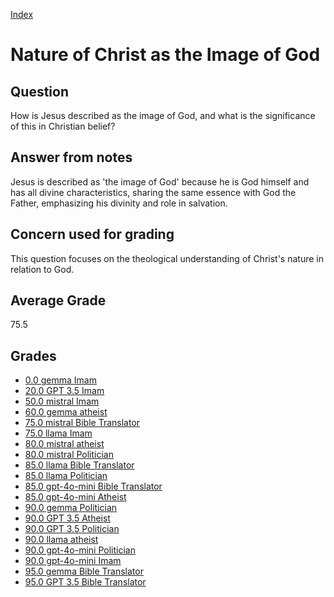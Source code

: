 
[Index](../index.md)
# Nature of Christ as the Image of God
## Question
How is Jesus described as the image of God, and what is the significance of this in Christian belief?

## Answer from notes
Jesus is described as 'the image of God' because he is God himself and has all divine characteristics, sharing the same essence with God the Father, emphasizing his divinity and role in salvation.

## Concern used for grading
This question focuses on the theological understanding of Christ's nature in relation to God.

## Average Grade
75.5

## Grades
 * [0.0 gemma Imam](../answers/gemma_Imam/Nature_of_Christ_as_the_Image_of_God.md)
 * [20.0 GPT 3.5 Imam](../answers/GPT_3.5_Imam/Nature_of_Christ_as_the_Image_of_God.md)
 * [50.0 mistral Imam](../answers/mistral_Imam/Nature_of_Christ_as_the_Image_of_God.md)
 * [60.0 gemma atheist](../answers/gemma_atheist/Nature_of_Christ_as_the_Image_of_God.md)
 * [75.0 mistral Bible Translator](../answers/mistral_Bible_Translator/Nature_of_Christ_as_the_Image_of_God.md)
 * [75.0 llama Imam](../answers/llama_Imam/Nature_of_Christ_as_the_Image_of_God.md)
 * [80.0 mistral atheist](../answers/mistral_atheist/Nature_of_Christ_as_the_Image_of_God.md)
 * [80.0 mistral Politician](../answers/mistral_Politician/Nature_of_Christ_as_the_Image_of_God.md)
 * [85.0 llama Bible Translator](../answers/llama_Bible_Translator/Nature_of_Christ_as_the_Image_of_God.md)
 * [85.0 llama Politician](../answers/llama_Politician/Nature_of_Christ_as_the_Image_of_God.md)
 * [85.0 gpt-4o-mini Bible Translator](../answers/gpt-4o-mini_Bible_Translator/Nature_of_Christ_as_the_Image_of_God.md)
 * [85.0 gpt-4o-mini Atheist](../answers/gpt-4o-mini_Atheist/Nature_of_Christ_as_the_Image_of_God.md)
 * [90.0 gemma Politician](../answers/gemma_Politician/Nature_of_Christ_as_the_Image_of_God.md)
 * [90.0 GPT 3.5 Atheist](../answers/GPT_3.5_Atheist/Nature_of_Christ_as_the_Image_of_God.md)
 * [90.0 GPT 3.5 Politician](../answers/GPT_3.5_Politician/Nature_of_Christ_as_the_Image_of_God.md)
 * [90.0 llama atheist](../answers/llama_atheist/Nature_of_Christ_as_the_Image_of_God.md)
 * [90.0 gpt-4o-mini Politician](../answers/gpt-4o-mini_Politician/Nature_of_Christ_as_the_Image_of_God.md)
 * [90.0 gpt-4o-mini Imam](../answers/gpt-4o-mini_Imam/Nature_of_Christ_as_the_Image_of_God.md)
 * [95.0 gemma Bible Translator](../answers/gemma_Bible_Translator/Nature_of_Christ_as_the_Image_of_God.md)
 * [95.0 GPT 3.5 Bible Translator](../answers/GPT_3.5_Bible_Translator/Nature_of_Christ_as_the_Image_of_God.md)
